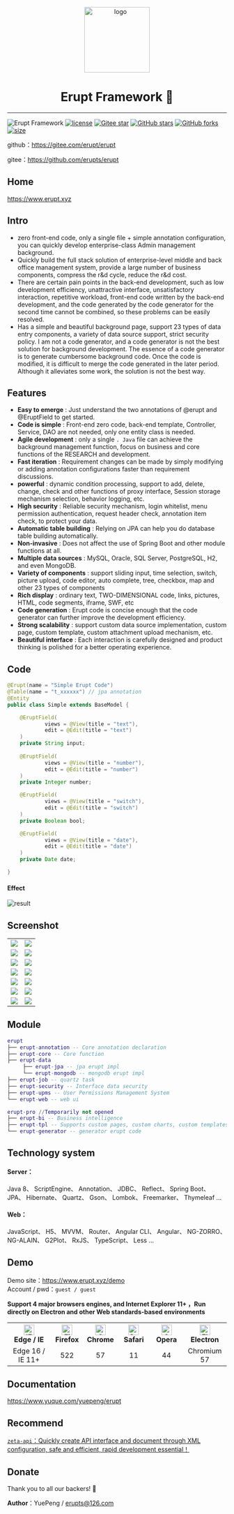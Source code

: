 <p align="center"><img src="./erupt-web/src/main/resources/public/erupt.svg" height="150" alt="logo"/></p>
<h1 align="center"> Erupt Framework 🚀 </h1>

---

![Erupt Framework](https://img.shields.io/badge/Erupt-Framework-brightgreen)
[![license](https://img.shields.io/badge/license-Apache%202-blue)](./LICENSE)
[![Gitee star](https://gitee.com/erupt/erupt-site/badge/star.svg?theme=dark)](https://gitee.com/erupt/erupt)
[![GitHub stars](https://img.shields.io/github/stars/erupts/erupt?style=social)](https://github.com/erupts/erupt)
[![GitHub forks](https://img.shields.io/github/forks/erupts/erupt?style=social)](https://github.com/erupts/erupt)
[![size](https://img.shields.io/github/repo-size/erupts/erupt)](./)  

github：https://gitee.com/erupt/erupt  

gitee：https://github.com/erupts/erupt

## Home
https://www.erupt.xyz

## Intro
+ zero front-end code, only a single file + simple annotation configuration, you can quickly develop enterprise-class Admin management background.
+ Quickly build the full stack solution of enterprise-level middle and back office management system, provide a large number of business components, compress the r&d cycle, reduce the r&d cost.
+ There are certain pain points in the back-end development, such as low development efficiency, unattractive interface, unsatisfactory interaction, repetitive workload, front-end code written by the back-end development, and the code generated by the code generator for the second time cannot be combined, so these problems can be easily resolved.
+ Has a simple and beautiful background page, support 23 types of data entry components, a variety of data source support, strict security policy.
I am not a code generator, and a code generator is not the best solution for background development. The essence of a code generator is to generate cumbersome background code. Once the code is modified, it is difficult to merge the code generated in the later period. Although it alleviates some work, the solution is not the best way.

## Features
+ **Easy to emerge** : Just understand the two annotations of @erupt and @EruptField to get started.
+ **Code is simple** : Front-end zero code, back-end template, Controller, Service, DAO are not needed, only one entity class is needed.
+ **Agile development** : only a single `. Java` file can achieve the background management function, focus on business and core functions of the RESEARCH and development.
+ **Fast iteration** : Requirement changes can be made by simply modifying or adding annotation configurations faster than requirement discussions.
+ **powerful** : dynamic condition processing, support to add, delete, change, check and other functions of proxy interface, Session storage mechanism selection, behavior logging, etc.
+ **High security** : Reliable security mechanism, login whitelist, menu permission authentication, request header check, annotation item check, to protect your data.
+ **Automatic table building** : Relying on JPA can help you do database table building automatically.
+ **Non-invasive** : Does not affect the use of Spring Boot and other module functions at all.
+ **Multiple data sources** : MySQL, Oracle, SQL Server, PostgreSQL, H2, and even MongoDB.
+ **Variety of components** : support sliding input, time selection, switch, picture upload, code editor, auto complete, tree, checkbox, map and other 23 types of components
+ **Rich display** : ordinary text, TWO-DIMENSIONAL code, links, pictures, HTML, code segments, iframe, SWF, etc
+ **Code generation** : Erupt code is concise enough that the code generator can further improve the development efficiency.
+ **Strong scalability** : support custom data source implementation, custom page, custom template, custom attachment upload mechanism, etc.
+ **Beautiful interface** : Each interaction is carefully designed and product thinking is polished for a better operating experience.

## Code
``` java
@Erupt(name = "Simple Erupt Code")
@Table(name = "t_xxxxxx") // jpa annotation
@Entity
public class Simple extends BaseModel {

    @EruptField(
            views = @View(title = "text"),
            edit = @Edit(title = "text")
    )
    private String input;
    
    @EruptField(
            views = @View(title = "number"),
            edit = @Edit(title = "number")
    )
    private Integer number;

    @EruptField(
            views = @View(title = "switch"),
            edit = @Edit(title = "switch")
    )
    private Boolean bool;

    @EruptField(
            views = @View(title = "date"),
            edit = @Edit(title = "date")
    )
    private Date date;

}
```
#### Effect
![result](readme/simple.gif)

## Screenshot
<table>
    <tr>
        <td><img src="readme/login.png"/></td>
        <td><img src="readme/home.png"/></td>
    </tr>
    <tr>
        <td><img src="readme/role.png"/></td>
        <td><img src="readme/log.png"/></td>
    </tr>
    <tr>
        <td><img src="readme/code.png"/></td>
        <td><img src="readme/job.png"/></td>
    </tr>
    <tr>
        <td><img src="readme/tpl.png"/></td>
        <td><img src="readme/complex.png"/></td>
    </tr>
    <tr>
        <td><img src="readme/goods.png"/></td>
        <td><img src="readme/chart.png"/></td>
    </tr>
    <tr>
        <td><img src="readme/component.png"/></td>
        <td><img src="readme/component-edit.png"/></td>
    </tr>
    <tr>
        <td><img src="readme/bi.png"/></td>
        <td><img src="readme/bi2.png"/></td>
    </tr>
</table>


## Module
```lua
erupt
├── erupt-annotation -- Core annotation declaration
├── erupt-core -- Core function
├── erupt-data
     ├── erupt-jpa -- jpa erupt impl
     └── erupt-mongodb -- mongodb erupt impl
├── erupt-job -- quartz task
├── erupt-security -- Interface data security
├── erupt-upms -- User Permissions Management System
└── erupt-web -- web ui

erupt-pro //Temporarily not opened
├── erupt-bi -- Business intelligence
├── erupt-tpl -- Supports custom pages, custom charts, custom templates and other functions in restraint，Template engine support：freemarker/thymeleaf/H5
└── erupt-generator -- generator erupt code
```

## Technology system
####  Server：
Java 8、 ScriptEngine、 Annotation、 JDBC、 Reflect、 Spring Boot、 JPA、 Hibernate、 Quartz、 Gson、 Lombok、 Freemarker、 Thymeleaf ...

#### Web：
JavaScript、 H5、 MVVM、 Router、 Angular CLI、 Angular、 NG-ZORRO、 NG-ALAIN、 G2Plot、 RxJS、 TypeScript、 Less ...


##  Demo
Demo site：https://www.erupt.xyz/demo  
Account / pwd：`guest / guest`

**Support 4 major browsers engines, and Internet Explorer 11+ ，Run directly on Electron and other Web standards-based environments**

<table>
    <tr>
        <th width="20%" align="center"><img src="https://cdn.jsdelivr.net/gh/alrra/browser-logos/src/edge/edge_48x48.png" alt="IE / Edge" width="24px" height="24px" /> <br> Edge / IE </th>
        <th width="15%" align="center"><img src="https://cdn.jsdelivr.net/gh/alrra/browser-logos/src/firefox/firefox_48x48.png" alt="Firefox" width="24px" height="24px" /><br> Firefox </th>
        <th width="15%" align="center"><img src="https://cdn.jsdelivr.net/gh/alrra/browser-logos/src/chrome/chrome_48x48.png" alt="Chrome" width="24px" height="24px" /> <br> Chrome </th>
        <th width="15%" align="center"><img src="https://cdn.jsdelivr.net/gh/alrra/browser-logos/src/safari/safari_48x48.png" alt="Safari" width="24px" height="24px" /> <br> Safari </th>
        <th width="15%" align="center"><img src="https://cdn.jsdelivr.net/gh/alrra/browser-logos/src/opera/opera_48x48.png" alt="Opera" width="24px" height="24px" /> <br> Opera </th>
        <th width="20%" align="center"><img src="https://cdn.jsdelivr.net/gh/alrra/browser-logos/src/electron/electron_48x48.png" alt="Electron" width="24px" height="24px" /> <br> Electron </th>
    </tr>
    <tr>
        <td align="center">Edge 16 / IE 11+</td>
        <td align="center">522</td>
        <td align="center">57</td>
        <td align="center">11</td>
        <td align="center">44</td>
        <td align="center">Chromium 57</td>
    </tr>
</table>

## Documentation
https://www.yuque.com/yuepeng/erupt

## Recommend
[`zeta-api`：Quickly create API interface and document through XML configuration, safe and efficient, rapid development essential！](https://github.com/erupts/zeta-api)

## Donate
Thank you to all our backers! 🙏

**Author**：YuePeng / erupts@126.com